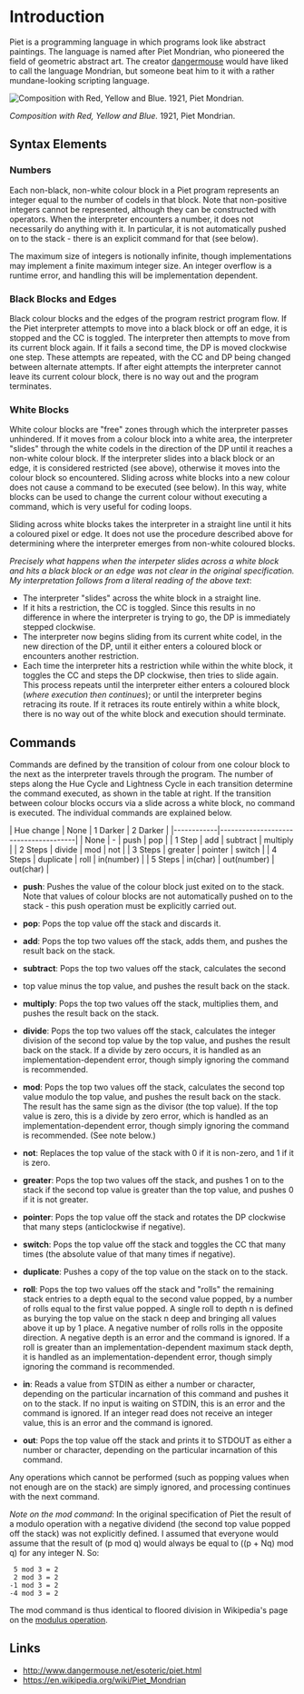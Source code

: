 # Introduction

Piet is a programming language in which programs look like abstract paintings. 
The language is named after Piet Mondrian, who pioneered the field of geometric
abstract art. The creator [dangermouse](http://www.dangermouse.net) would have liked to call the
language Mondrian, but someone beat him to it with a rather mundane-looking
scripting language.

![Composition with Red, Yellow and Blue. 1921, Piet Mondrian.](http://www.dangermouse.net/esoteric/piet/Mondrian.jpg)

*Composition with Red, Yellow and Blue.*
1921, Piet Mondrian.

## Syntax Elements

### Numbers
Each non-black, non-white colour block in a Piet program represents an integer
equal to the number of codels in that block. Note that non-positive integers
cannot be represented, although they can be constructed with operators. When
the interpreter encounters a number, it does not necessarily do anything with
it. In particular, it is not automatically pushed on to the stack - there is an
explicit command for that (see below).

The maximum size of integers is notionally infinite, though implementations may
implement a finite maximum integer size. An integer overflow is a runtime error,
and handling this will be implementation dependent. 

### Black Blocks and Edges
Black colour blocks and the edges of the program restrict program flow. If the
Piet interpreter attempts to move into a black block or off an edge, it is
stopped and the CC is toggled. The interpreter then attempts to move from its
current block again. If it fails a second time, the DP is moved clockwise one
step. These attempts are repeated, with the CC and DP being changed between
alternate attempts. If after eight attempts the interpreter cannot leave its
current colour block, there is no way out and the program terminates. 

### White Blocks
White colour blocks are "free" zones through which the interpreter passes
unhindered. If it moves from a colour block into a white area, the interpreter
"slides" through the white codels in the direction of the DP until it reaches a
non-white colour block. If the interpreter slides into a black block or an edge,
it is considered restricted (see above), otherwise it moves into the colour
block so encountered. Sliding across white blocks into a new colour does not
cause a command to be executed (see below). In this way, white blocks can be
used to change the current colour without executing a command, which is very
useful for coding loops. 

Sliding across white blocks takes the interpreter in a straight line until it
hits a coloured pixel or edge. It does not use the procedure described above
for determining where the interpreter emerges from non-white coloured blocks.

_Precisely what happens when the interpeter slides across a white block and
 hits a black block or an edge was not clear in the original specification.
My interpretation follows from a literal reading of the above text_:

* The interpreter "slides" across the white block in a straight line.
* If it hits a restriction, the CC is toggled. Since this results in no 
  difference in where the interpreter is trying to go, the DP is immediately
  stepped clockwise.
* The interpreter now begins sliding from its current white codel, in the new
  direction of the DP, until it either enters a coloured block or encounters
  another restriction.
* Each time the interpreter hits a restriction while within the white block, it
  toggles the CC and steps the DP clockwise, then tries to slide again. This
  process repeats until the interpreter either enters a coloured block (_where
  execution then continues_); or until the interpreter begins retracing its
  route. If it retraces its route entirely within a white block, there is no
  way out of the white block and execution should terminate.

## Commands
Commands are defined by the transition of colour from one colour block to the 
next as the interpreter travels through the program. The number of steps along 
the Hue Cycle and Lightness Cycle in each transition determine the command 
executed, as shown in the table at right. If the transition between colour 
blocks occurs via a slide across a white block, no command is executed. The 
individual commands are explained below.

| Hue change | None      | 1 Darker    | 2 Darker   |
|------------|--------------------------------------|
| None	     | -         | push        | pop        |
| 1 Step     | add       | subtract    | multiply   |
| 2 Steps    | divide    | mod         | not        |
| 3 Steps    | greater   | pointer     | switch     |
| 4 Steps    | duplicate | roll        | in(number) |
| 5 Steps    | in(char)  | out(number) | out(char)  |

* **push**: Pushes the value of the colour block just exited on to the stack.
   Note that values of colour blocks are not automatically pushed on to the
   stack - this push operation must be explicitly carried out.

* **pop**: Pops the top value off the stack and discards it.

* **add**: Pops the top two values off the stack, adds them, and pushes the
  result back on the stack.

* **subtract**: Pops the top two values off the stack, calculates the second
*   top value minus the top value, and pushes the result back on the stack.

* **multiply**: Pops the top two values off the stack, multiplies them, and 
  pushes the result back on the stack.

* **divide**: Pops the top two values off the stack, calculates the integer 
  division of the second top value by the top value, and pushes the result
  back on the stack. If a divide by zero occurs, it is handled as an
  implementation-dependent error, though simply ignoring the command is
  recommended.

* **mod**: Pops the top two values off the stack, calculates the second top
  value modulo the top value, and pushes the result back on the stack. The
  result has the same sign as the divisor (the top value). If the top value is
  zero, this is a divide by zero error, which is handled as an implementation-dependent
  error, though simply ignoring the command is recommended. (See note below.)

* **not**: Replaces the top value of the stack with 0 if it is non-zero, and 1
  if it is zero.

* **greater**: Pops the top two values off the stack, and pushes 1 on to the
  stack if the second top value is greater than the top value, and pushes 0 if
  it is not greater.

* **pointer**: Pops the top value off the stack and rotates the DP clockwise
  that many steps (anticlockwise if negative).

* **switch**: Pops the top value off the stack and toggles the CC that many
  times (the absolute value of that many times if negative).

* **duplicate**: Pushes a copy of the top value on the stack on to the stack.

* **roll**: Pops the top two values off the stack and "rolls" the remaining
  stack entries to a depth equal to the second value popped, by a number of
  rolls equal to the first value popped. A single roll to depth n is defined as
  burying the top value on the stack n deep and bringing all values above it up
  by 1 place. A negative number of rolls rolls in the opposite direction. A
  negative depth is an error and the command is ignored. If a roll is greater
  than an implementation-dependent maximum stack depth, it is handled as an
  implementation-dependent error, though simply ignoring the command is
  recommended.

* **in**: Reads a value from STDIN as either a number or character, depending
  on the particular incarnation of this command and pushes it on to the stack.
  If no input is waiting on STDIN, this is an error and the command is ignored.
  If an integer read does not receive an integer value, this is an error and
  the command is ignored.

* **out**: Pops the top value off the stack and prints it to STDOUT as either a
  number or character, depending on the particular incarnation of this command.

Any operations which cannot be performed (such as popping values when not enough
are on the stack) are simply ignored, and processing continues with the next
command. 

_Note on the mod command_: In the original specification of Piet the result of
a modulo operation with a negative dividend (the second top value popped off
the stack) was not explicitly defined. I assumed that everyone would assume
that the result of (p mod q) would always be equal to ((p + Nq) mod q) for any
integer N. So:

     5 mod 3 = 2
     2 mod 3 = 2
    -1 mod 3 = 2
    -4 mod 3 = 2

The mod command is thus identical to floored division in Wikipedia's page on
the [modulus operation](https://en.wikipedia.org/wiki/Modulo_operation).

## Links
* http://www.dangermouse.net/esoteric/piet.html
* https://en.wikipedia.org/wiki/Piet_Mondrian
